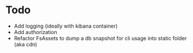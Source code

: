 # Todo

- Add logging (ideally with kibana container)
- Add authorization
- Refactor FsAssets to dump a db snapshot for cli usage into static folder (aka cdn)
